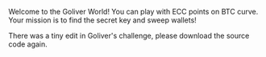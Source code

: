 Welcome to the Goliver World! You can play with ECC points on BTC curve. Your mission is to find the secret key and sweep wallets!

There was a tiny edit in Goliver's challenge, please download the source code again.
